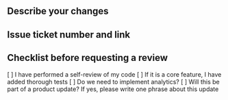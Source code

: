 ## Describe your changes

## Issue ticket number and link

## Checklist before requesting a review

 [ ] I have performed a self-review of my code
 [ ] If it is a core feature, I have added thorough tests
 [ ] Do we need to implement analytics?
 [ ] Will this be part of a product update? If yes, please write one phrase about this update
